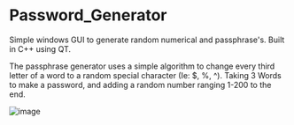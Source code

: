 # Password_Generator
Simple windows GUI to generate random numerical and passphrase's. Built in C++ using QT.

The passphrase generator uses a simple algorithm to change every third letter of a word to a random special character (Ie: $, %, ^). Taking 3 Words to make a password, and adding a random number ranging 1-200 to the end.

![image](https://github.com/Croudxd/Password_Generator/assets/98527451/72d9ab20-1cb7-4752-b738-b737adc0c052)
